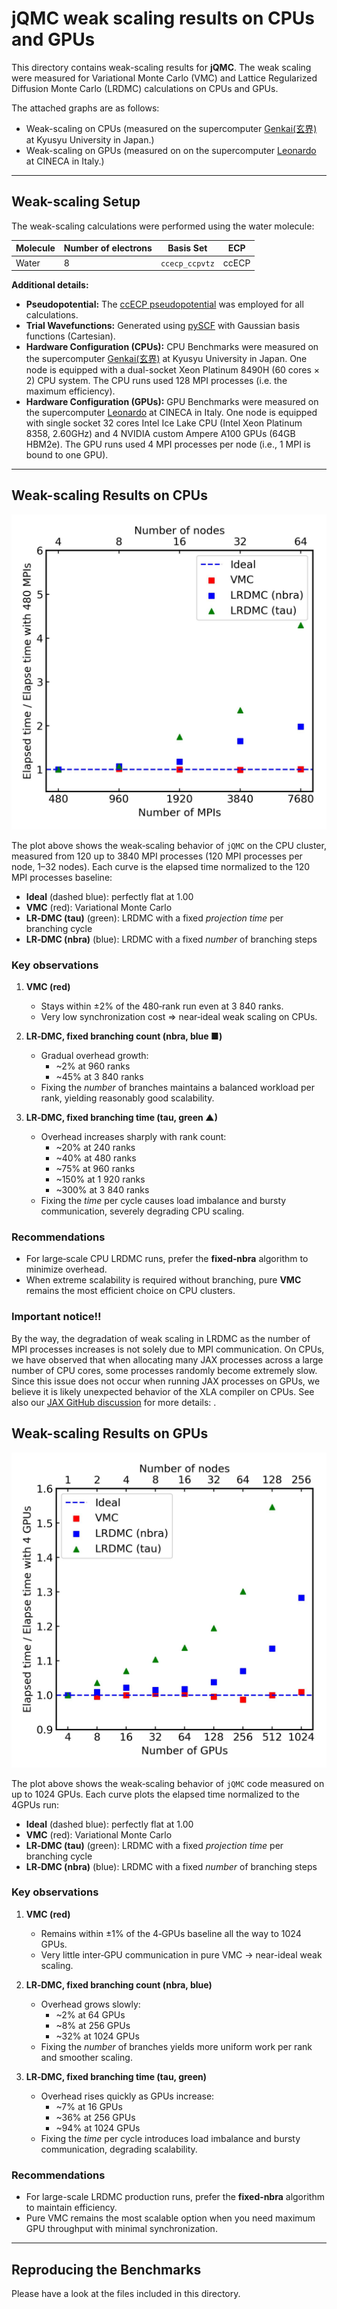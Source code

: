 # jQMC weak scaling results on CPUs and GPUs

This directory contains weak-scaling results for **jQMC**. The weak scaling were measured for Variational Monte Carlo (VMC) and Lattice Regularized Diffusion Monte Carlo (LRDMC) calculations on CPUs and GPUs.

The attached graphs are as follows:

- Weak-scaling on CPUs (measured on the supercomputer [Genkai(玄界)](https://www.cc.kyushu-u.ac.jp/scp/eng/system/Genkai/hardware/) at Kyusyu University in Japan.)
- Weak-scaling on GPUs (measured on on the supercomputer [Leonardo](https://www.hpc.cineca.it/systems/hardware/leonardo/) at CINECA in Italy.)

---

## Weak-scaling Setup

The weak-scaling calculations were performed using the water molecule:

| Molecule         | Number of electrons | Basis Set           |   ECP          |
|------------------|---------------------|---------------------|----------------|
| Water            | 8                   | `ccecp_ccpvtz`      |  ccECP         |

**Additional details:**

- **Pseudopotential:** The [ccECP pseudopotential](https://pseudopotentiallibrary.org) was employed for all calculations.
- **Trial Wavefunctions:** Generated using [pySCF](https://pyscf.org) with Gaussian basis functions (Cartesian).
- **Hardware Configuration (CPUs):** CPU Benchmarks were measured on the supercomputer [Genkai(玄界)](https://www.cc.kyushu-u.ac.jp/scp/eng/system/Genkai/hardware/) at Kyusyu University in Japan. One node is equipped with a dual-socket Xeon Platinum 8490H (60 cores × 2) CPU system. The CPU runs used 128 MPI processes (i.e. the maximum efficiency).
- **Hardware Configuration (GPUs):** GPU Benchmarks were measured on the supercomputer [Leonardo](https://www.hpc.cineca.it/systems/hardware/leonardo/) at CINECA in Italy. One node is equipped with single socket 32 cores Intel Ice Lake CPU (Intel Xeon Platinum 8358, 2.60GHz) and 4 NVIDIA custom Ampere A100 GPUs (64GB HBM2e). The GPU runs used 4 MPI processes per node (i.e., 1 MPI is bound to one GPU).

---

## Weak-scaling Results on CPUs

![CPU Benchmark](jqmc_weak_scaling_on_cpu.jpg)

The plot above shows the weak‑scaling behavior of `jQMC` on the CPU cluster, measured from 120 up to 3840 MPI processes (120 MPI processes per node, 1–32 nodes).  Each curve is the elapsed time normalized to the 120 MPI processes baseline:

- **Ideal** (dashed blue): perfectly flat at 1.00
- **VMC** (red): Variational Monte Carlo
- **LR‑DMC (tau)** (green): LRDMC with a fixed *projection time* per branching cycle
- **LR‑DMC (nbra)** (blue): LRDMC with a fixed *number* of branching steps

### Key observations

1. **VMC (red)**
   - Stays within ±2% of the 480‑rank run even at 3 840 ranks.
   - Very low synchronization cost ⇒ near‑ideal weak scaling on CPUs.

2. **LR‑DMC, fixed branching count (nbra, blue ■)**
   - Gradual overhead growth:
     - ~2% at 960 ranks
     - ~45% at 3 840 ranks
   - Fixing the *number* of branches maintains a balanced workload per rank, yielding reasonably good scalability.

3. **LR‑DMC, fixed branching time (tau, green ▲)**
   - Overhead increases sharply with rank count:
     - ~20% at 240 ranks
     - ~40% at 480 ranks
     - ~75% at 960 ranks
     - ~150% at 1 920 ranks
     - ~300% at 3 840 ranks
   - Fixing the *time* per cycle causes load imbalance and bursty communication, severely degrading CPU scaling.

### Recommendations

- For large‑scale CPU LRDMC runs, prefer the **fixed‑nbra** algorithm to minimize overhead.
- When extreme scalability is required without branching, pure **VMC** remains the most efficient choice on CPU clusters.

### Important notice!!

By the way, the degradation of weak scaling in LRDMC as the number of MPI processes increases is not solely due to MPI communication. On CPUs, we have observed that when allocating many JAX processes across a large number of CPU cores, some processes randomly become extremely slow. Since this issue does not occur when running JAX processes on GPUs, we believe it is likely unexpected behavior of the XLA compiler on CPUs. See also our [JAX GitHub discussion](https://github.com/jax-ml/jax/discussions/27949) for more details: .

## Weak-scaling Results on GPUs

![GPU Benchmark](jqmc_weak_scaling_on_gpu.jpg)

The plot above shows the weak‑scaling behavior of `jQMC` code measured on up to 1024 GPUs.  Each curve plots the elapsed time normalized to the 4GPUs run:

- **Ideal** (dashed blue): perfectly flat at 1.00
- **VMC** (red): Variational Monte Carlo
- **LR‑DMC (tau)** (green): LRDMC with a fixed *projection time* per branching cycle
- **LR‑DMC (nbra)** (blue): LRDMC with a fixed *number* of branching steps

### Key observations

1. **VMC (red)**
   - Remains within ±1% of the 4‑GPUs baseline all the way to 1024 GPUs.
   - Very little inter‑GPU communication in pure VMC -> near-ideal weak scaling.

2. **LR‑DMC, fixed branching count (nbra, blue)**
   - Overhead grows slowly:
     - ~2% at 64 GPUs
     - ~8% at 256 GPUs
     - ~32% at 1024 GPUs
   - Fixing the *number* of branches yields more uniform work per rank and smoother scaling.

3. **LR‑DMC, fixed branching time (tau, green)**
   - Overhead rises quickly as GPUs increase:
     - ~7% at 16 GPUs
     - ~36% at 256 GPUs
     - ~94% at 1024 GPUs
   - Fixing the *time* per cycle introduces load imbalance and bursty communication, degrading scalability.

### Recommendations

- For large-scale LRDMC production runs, prefer the **fixed‑nbra** algorithm to maintain efficiency.
- Pure VMC remains the most scalable option when you need maximum GPU throughput with minimal synchronization.

---

## Reproducing the Benchmarks

Please have a look at the files included in this directory.
